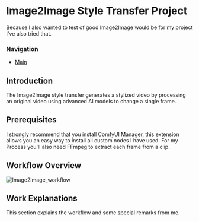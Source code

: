 # Image2Image Style Transfer Project

Because I also wanted to test of good Image2Image would be for my project I've also tried that.

### Navigation

- [Main](https://github.com/DaWelli/DIGCRE-project/blob/main/README.md)

## Introduction
The Image2Image style transfer generates a stylized video by processing an original video using advanced AI models to change a single frame.

## Prerequisites
I strongly recommend that you install ComfyUI Manager, this extension allows you an easy way to install all custom nodes I have used. For my Process you'll also need FFmpeg to extract each frame from a clip.

## Workflow Overview

![Image2Image_workflow](https://github.com/user-attachments/assets/72647f4d-7e54-41b2-adb2-99cf3bc7ad00)

## Work Explanations
This section explains the workflow and some special remarks from me.

